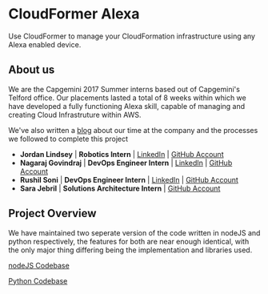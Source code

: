 # CloudFormer Alexa
Use CloudFormer to manage your CloudFormation infrastructure using any Alexa enabled device.

## About us
We are the Capgemini 2017 Summer interns based out of Capgemini's Telford office. 
Our placements lasted a total of 8 weeks within which we have developed a fully functioning Alexa skill, 
capable of managing and creating Cloud Infrastruture within AWS.

We've also written a [blog](https://www.google.com) about our time at the company and the processes we followed to complete this project

+ __Jordan Lindsey__ | __Robotics Intern__ | [LinkedIn](https://www.linkedin.com/in/jordlindsey) | [GitHub Account](https://github.com/jlindsey1)
+ __Nagaraj Govindraj__ | __DevOps Engineer Intern__ | [LinkedIn](https://www.linkedin.com/in/nagaraj-g-b1081a18/) | [GitHub Account](https://github.com/nagaraj07/)
+ __Rushil Soni__ | __DevOps Engineer Intern__ | [LinkedIn](https://uk.linkedin.com/in/rushil-soni-53a953120) | [GitHub Account](https://github.com/retrofy)
+ __Sara Jebril__ | __Solutions Architecture Intern__ | [GitHub Account](https://github.com/SJebril)



## Project Overview
We have maintained two seperate version of the code written in nodeJS and python respectively, 
the features for both are near enough identical, with the only major thing differing being the implementation and libraries used.

[nodeJS Codebase](https://github.com/capgemini-psdu/cloud-former-alexa/tree/master/cloud-former-lambda/nodeJS)

[Python Codebase](https://github.com/capgemini-psdu/cloud-former-alexa/tree/master/cloud-former-lambda/Python)


